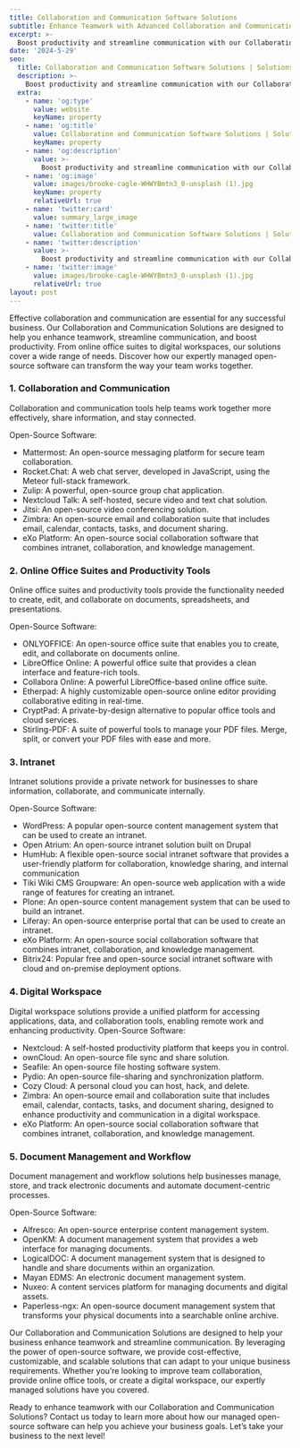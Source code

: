 ```yaml
---
title: Collaboration and Communication Software Solutions
subtitle: Enhance Teamwork with Advanced Collaboration and Communication Software Solutions
excerpt: >-
  Boost productivity and streamline communication with our Collaboration and Communication Solutions. Our expertly managed open-source software provides the tools you need for effective teamwork and seamless communication.
date: '2024-5-29'
seo:
  title: Collaboration and Communication Software Solutions | Solutions - Julz Insight
  description: >-
    Boost productivity and streamline communication with our Collaboration and Communication Solutions. Our expertly managed open-source software provides the tools you need for effective teamwork and seamless communication.
  extra:
    - name: 'og:type'
      value: website
      keyName: property
    - name: 'og:title'
      value: Collaboration and Communication Software Solutions | Solutions - Julz Insight
      keyName: property
    - name: 'og:description'
      value: >-
        Boost productivity and streamline communication with our Collaboration and Communication Solutions. Our expertly managed open-source software provides the tools you need for effective teamwork and seamless communication.
    - name: 'og:image'
      value: images/brooke-cagle-WHWYBmtn3_0-unsplash (1).jpg
      keyName: property
      relativeUrl: true
    - name: 'twitter:card'
      value: summary_large_image
    - name: 'twitter:title'
      value: Collaboration and Communication Software Solutions | Solutions - Julz Insight
    - name: 'twitter:description'
      value: >-
        Boost productivity and streamline communication with our Collaboration and Communication Solutions. Our expertly managed open-source software provides the tools you need for effective teamwork and seamless communication.
    - name: 'twitter:image'
      value: images/brooke-cagle-WHWYBmtn3_0-unsplash (1).jpg
      relativeUrl: true
layout: post
---
```


Effective collaboration and communication are essential for any successful business. Our Collaboration and Communication Solutions are designed to help you enhance teamwork, streamline communication, and boost productivity. From online office suites to digital workspaces, our solutions cover a wide range of needs. Discover how our expertly managed open-source software can transform the way your team works together.


### 1. Collaboration and Communication
Collaboration and communication tools help teams work together more effectively, share information, and stay connected.

Open-Source Software:
- Mattermost: An open-source messaging platform for secure team collaboration.
- Rocket.Chat: A web chat server, developed in JavaScript, using the Meteor full-stack framework.
- Zulip: A powerful, open-source group chat application.
- Nextcloud Talk: A self-hosted, secure video and text chat solution.
- Jitsi: An open-source video conferencing solution.
- Zimbra: An open-source email and collaboration suite that includes email, calendar, contacts, tasks, and document sharing.
- eXo Platform: An open-source social collaboration software that combines intranet, collaboration, and knowledge management.

### 2. Online Office Suites and Productivity Tools
Online office suites and productivity tools provide the functionality needed to create, edit, and collaborate on documents, spreadsheets, and presentations.

Open-Source Software:
- ONLYOFFICE: An open-source office suite that enables you to create, edit, and collaborate on documents online.
- LibreOffice Online: A powerful office suite that provides a clean interface and feature-rich tools.
- Collabora Online: A powerful LibreOffice-based online office suite.
- Etherpad: A highly customizable open-source online editor providing collaborative editing in real-time.
- CryptPad: A private-by-design alternative to popular office tools and cloud services.
- Stirling-PDF: A suite of powerful tools to manage your PDF files. Merge, split, or convert your PDF files with ease and more.

### 3. Intranet
Intranet solutions provide a private network for businesses to share information, collaborate, and communicate internally.

Open-Source Software:
- WordPress: A popular open-source content management system that can be used to create an intranet.
- Open Atrium: An open-source intranet solution built on Drupal
- HumHub: A flexible open-source social intranet software that provides a user-friendly platform for collaboration, knowledge sharing, and internal communication
- Tiki Wiki CMS Groupware: An open-source web application with a wide range of features for creating an intranet.
- Plone: An open-source content management system that can be used to build an intranet.
- Liferay: An open-source enterprise portal that can be used to create an intranet.
- eXo Platform: An open-source social collaboration software that combines intranet, collaboration, and knowledge management.
- Bitrix24: Popular free and open-source social intranet software with cloud and on-premise deployment options.

### 4. Digital Workspace
Digital workspace solutions provide a unified platform for accessing applications, data, and collaboration tools, enabling remote work and enhancing productivity.
Open-Source Software:
- Nextcloud: A self-hosted productivity platform that keeps you in control.
- ownCloud: An open-source file sync and share solution.
- Seafile: An open-source file hosting software system.
- Pydio: An open-source file-sharing and synchronization platform.
- Cozy Cloud: A personal cloud you can host, hack, and delete.
- Zimbra: An open-source email and collaboration suite that includes email, calendar, contacts, tasks, and document sharing, designed to enhance productivity and communication in a digital workspace.
- eXo Platform: An open-source social collaboration software that combines intranet, collaboration, and knowledge management.

### 5. Document Management and Workflow
Document management and workflow solutions help businesses manage, store, and track electronic documents and automate document-centric processes.

Open-Source Software:
- Alfresco: An open-source enterprise content management system.
- OpenKM: A document management system that provides a web interface for managing documents.
- LogicalDOC: A document management system that is designed to handle and share documents within an organization.
- Mayan EDMS: An electronic document management system.
- Nuxeo: A content services platform for managing documents and digital assets.
- Paperless-ngx: An open-source document management system that transforms your physical documents into a searchable online archive.

Our Collaboration and Communication Solutions are designed to help your business enhance teamwork and streamline communication. By leveraging the power of open-source software, we provide cost-effective, customizable, and scalable solutions that can adapt to your unique business requirements. Whether you’re looking to improve team collaboration, provide online office tools, or create a digital workspace, our expertly managed solutions have you covered.

Ready to enhance teamwork with our Collaboration and Communication Solutions? Contact us today to learn more about how our managed open-source software can help you achieve your business goals. Let’s take your business to the next level!
